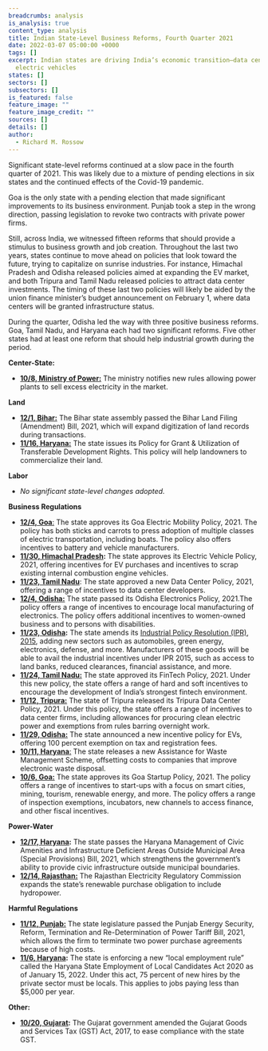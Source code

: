```yaml
---
breadcrumbs: analysis
is_analysis: true
content_type: analysis
title: Indian State-Level Business Reforms, Fourth Quarter 2021
date: 2022-03-07 05:00:00 +0000
tags: []
excerpt: Indian states are driving India’s economic transition—data centers and
  electric vehicles
states: []
sectors: []
subsectors: []
is_featured: false
feature_image: ""
feature_image_credit: ""
sources: []
details: []
author:
  - Richard M. Rossow
---
```

Significant state-level reforms continued at a slow pace in the fourth quarter of 2021. This was likely due to a mixture of pending elections in six states and the continued effects of the Covid-19 pandemic.   
   
Goa is the only state with a pending election that made significant improvements to its business environment. Punjab took a step in the wrong direction, passing legislation to revoke two contracts with private power firms.   
   
Still, across India, we witnessed fifteen reforms that should provide a stimulus to business growth and job creation. Throughout the last two years, states continue to move ahead on policies that look toward the future, trying to capitalize on sunrise industries. For instance, Himachal Pradesh and Odisha released policies aimed at expanding the EV market, and both Tripura and Tamil Nadu released policies to attract data center investments. The timing of these last two policies will likely be aided by the union finance minister’s budget announcement on February 1, where data centers will be granted infrastructure status.   
   
During the quarter, Odisha led the way with three positive business reforms. Goa, Tamil Nadu, and Haryana each had two significant reforms. Five other states had at least one reform that should help industrial growth during the period.   
   
   
**Center-State:**

* [**10/8, Ministry of Power:**](https://pib.gov.in/PressReleaseIframePage.aspx?PRID=1762217) The ministry notifies new rules allowing power plants to sell excess electricity in the market.

  
   
**Land**

* [**12/1, Bihar:**](https://www.publictaknews.com/amendment-bill-passed-in-bihar-know-what-will-be-the-benefit-of-the-new-law/) The Bihar state assembly passed the Bihar Land Filing (Amendment) Bill, 2021, which will expand digitization of land records during transactions.
* [**11/16, Haryana:**](https://tcpharyana.gov.in/Policy/TDR%20Policy%20dated%2016112021.pdf) The state issues its Policy for Grant & Utilization of Transferable Development Rights. This policy will help landowners to commercialize their land.

  
**Labor**

* _No significant state-level changes adopted._

  
**Business Regulations**

* [**12/4, Goa**:](https://www.goa.gov.in/wp-content/uploads/2021/12/Goa-Electric-Mobility-Promotion-Policy-2021.pdf) The state approves its Goa Electric Mobility Policy, 2021. The policy has both sticks and carrots to press adoption of multiple classes of electric transportation, including boats. The policy also offers incentives to battery and vehicle manufacturers.
* [**11/30, Himachal Pradesh**](https://electricvehicles.in/himachal-pradesh-govt-approved-draft-ev-policy/)**:** The state approves its Electric Vehicle Policy, 2021, offering incentives for EV purchases and incentives to scrap existing internal combustion engine vehicles.
* [**11/23, Tamil Nadu**](https://elcot.in/sites/default/files/Connect%20BOOK.pdf): The state approved a new Data Center Policy, 2021, offering a range of incentives to data center developers.
* [**12/4, Odisha:**](https://odisha.gov.in/sites/default/files/2021-12/ELECTRONICS_POLICY-2021.pdf) The state passed its Odisha Electronics Policy, 2021.The policy offers a range of incentives to encourage local manufacturing of electronics. The policy offers additional incentives to women-owned business and to persons with disabilities.
* [**11/23, Odisha**](https://odisha.gov.in/sites/default/files/2021-12/ELECTRONICS_POLICY-2021.pdf)**:** The state amends its [Industrial Policy Resolution (IPR), 2015](https://investodisha.gov.in/industrial-policy/), adding new sectors such as automobiles, green energy, electronics, defense, and more. Manufacturers of these goods will be able to avail the industrial incentives under IPR 2015, such as access to land banks, reduced clearances, financial assistance, and more.
* [**11/24, Tamil Nadu:**](https://investingintamilnadu.com/TNPDF/policies/Tamil%20Nadu%20FinTech%20Policy%202021%20Final%20Web%20Copy%20(1).pdf) The state approved its FinTech Policy, 2021. Under this new policy, the state offers a range of hard and soft incentives to encourage the development of India’s strongest fintech environment.
* [**11/12, Tripura:**](https://ica.tripura.gov.in/sites/default/files/6319_21.pdf) The state of Tripura released its Tripura Data Center Policy, 2021. Under this policy, the state offers a range of incentives to data center firms, including allowances for procuring clean electric power and exemptions from rules barring overnight work.
* [**11/29, Odisha:**](https://twitter.com/CTOdisha/status/1454333786196348929) The state announced a new incentive policy for EVs, offering 100 percent exemption on tax and registration fees.
* [**10/11, Haryana**:](https://cdnbbsr.s3waas.gov.in/s3f48c04ffab49ff0e5d1176244fdfb65c/uploads/2021/12/2021120912.pdf) The state releases a new Assistance for Waste Management Scheme, offsetting costs to companies that improve electronic waste disposal.
* [**10/6, Goa:**](https://www.goa.gov.in/wp-content/uploads/2021/11/Goa-Startup-Policy-2021.pdf) The state approves its Goa Startup Policy, 2021. The policy offers a range of incentives to start-ups with a focus on smart cities, mining, tourism, renewable energy, and more. The policy offers a range of inspection exemptions, incubators, new channels to access finance, and other fiscal incentives.

  
**Power-Water**

* [**12/17, Haryana**](https://prsindia.org/files/bills_acts/bills_states/haryana/2021/Bill%20No.%2034%20of%202021%20Haryana.pdf)**:** The state passes the Haryana Management of Civic Amenities and Infrastructure Deficient Areas Outside Municipal Area (Special Provisions) Bill, 2021, which strengthens the government’s ability to provide civic infrastructure outside municipal boundaries.
* [**12/14, Rajasthan:**](https://rerc.rajasthan.gov.in/rerc-user-files/office-orders) The Rajasthan Electricity Regulatory Commission expands the state’s renewable purchase obligation to include hydropower.

  
**Harmful Regulations**

* [**11/12, Punjab:**](http://cms.neva.gov.in/FileStructure_PB/Notices/40ca6323-8bcb-4d86-ac94-4d809aa62f6b.pdf) The state legislature passed the Punjab Energy Security, Reform, Termination and Re-Determination of Power Tariff Bill, 2021, which allows the firm to terminate two power purchase agreements because of high costs.
* [**11/6, Haryana**](https://csis365-my.sharepoint.com/personal/rrossow_csis_org/Documents/H_Drive_Files/CSIS/Publications/The%20Haryana%20State%20Employment%20of%20Local%20Candidates%20Act,%202020)**:** The state is enforcing a new “local employment rule” called the Haryana State Employment of Local Candidates Act 2020 as of January 15, 2022. Under this act, 75 percent of new hires by the private sector must be locals. This applies to jobs paying less than $5,000 per year.

  
**Other:**

* [**10/20, Gujarat**](https://lpd.gujarat.gov.in/assets/downloads/Gujarat_Good_Services_Tax_Act_27102021.pdf)**:** The Gujarat government amended the Gujarat Goods and Services Tax (GST) Act, 2017, to ease compliance with the state GST.
